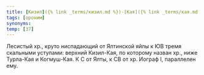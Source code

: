 ```yaml
---
title: [Кизил]({% link _terms/кизил.md %})-[Кая]({% link _terms/кая.md %}) I
tags: [ороним]
synonyms:
temp: [З7]
---
```


Лесистый хр., круто ниспадающий от Ялтинской яйлы к ЮВ тремя скальными уступами:
верхний Кизил-Кая, по которому назван хр., ниже Турла-Кая и Когмуш-Кая. К С от
Ялты, к СВ от хр. Иограф I, параллелен ему.
